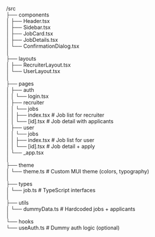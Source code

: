/src  
├── components  
│ ├── Header.tsx  
│ ├── Sidebar.tsx  
│ ├── JobCard.tsx  
│ ├── JobDetails.tsx  
│ └── ConfirmationDialog.tsx  
│  
├── layouts  
│ ├── RecruiterLayout.tsx  
│ └── UserLayout.tsx  
│  
├── pages  
│ ├── auth  
│ │ └── login.tsx  
│ ├── recruiter  
│ │ └── jobs  
│ │ ├── index.tsx # Job list for recruiter  
│ │ └── [id].tsx # Job detail with applicants  
│ ├── user  
│ │ └── jobs  
│ │ ├── index.tsx # Job list for user  
│ │ └── [id].tsx # Job detail + apply  
│ └── \_app.tsx  
│  
├── theme  
│ └── theme.ts # Custom MUI theme (colors, typography)  
│  
├── types  
│ └── job.ts # TypeScript interfaces  
│  
├── utils  
│ └── dummyData.ts # Hardcoded jobs + applicants  
│  
└── hooks  
 └── useAuth.ts # Dummy auth logic (optional)
